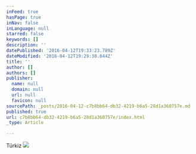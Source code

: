 ```yaml
---
inFeed: true
hasPage: true
inNav: false
inLanguage: null
starred: false
keywords: []
description: ''
datePublished: '2016-04-12T19:33:23.789Z'
dateModified: '2016-04-12T19:29:38.844Z'
title: ''
author: []
authors: []
publisher:
  name: null
  domain: null
  url: null
  favicon: null
sourcePath: _posts/2016-04-12-c7b8bb64-db32-4219-b6a5-28d1a360757e.md
published: true
url: c7b8bb64-db32-4219-b6a5-28d1a360757e/index.html
_type: Article

---
```

Türkiz
![](https://the-grid-user-content.s3-us-west-2.amazonaws.com/fdbdd0f9-52ca-4427-aac9-d55e63093469.jpg)